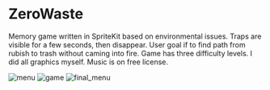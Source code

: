# ZeroWaste

Memory game written in SpriteKit based on environmental issues. Traps are visible for a few seconds, then disappear. User goal if to find path from rubish to trash without caming into fire. Game has three difficulty levels. I did all graphics myself. Music is on free license.

![menu](https://media.giphy.com/media/8L1K4y7e8pb9fW9V0q/giphy.gif)
![game](https://media.giphy.com/media/5h7nvLn2jn3buR3oa8/giphy.gif)
![final_menu](https://media.giphy.com/media/9Dgiu2pd7MmtzDANeG/giphy.gif)
